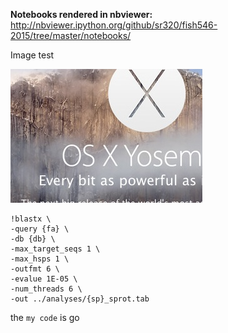 **Notebooks rendered in nbviewer:** <http://nbviewer.ipython.org/github/sr320/fish546-2015/tree/master/notebooks/>




Image test

![ap](./img/App_Store.jpg)


```
!blastx \
-query {fa} \
-db {db} \
-max_target_seqs 1 \
-max_hsps 1 \
-outfmt 6 \
-evalue 1E-05 \
-num_threads 6 \
-out ../analyses/{sp}_sprot.tab
```

the  `my code` is go